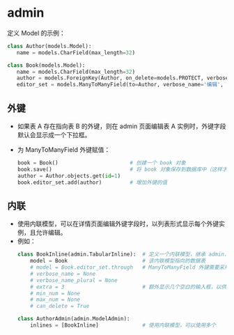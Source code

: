 # admin


定义 Model 的示例：
```py
class Author(models.Model):
   name = models.CharField(max_length=32)

class Book(models.Model):
   name = models.CharField(max_length=32)
   author = models.ForeignKey(Author, on_delete=models.PROTECT, verbose_name='作者', related_name='book_set', null=True, blank=True)
   editor_set = models.ManyToManyField(to=Author, verbose_name='编辑', related_name='edit_book_set', blank=True)
```


## 外键

- 如果表 A 存在指向表 B 的外键，则在 admin 页面编辑表 A 实例时，外键字段默认会显示成一个下拉框。


- 为 ManyToManyField 外键赋值：
    ```py
    book = Book()                       # 创建一个 book 对象
    book.save()                         # 将 book 对象保存到数据库中（这样才能建立外键）
    author = Author.objects.get(id=1)
    book.editor_set.add(author)         # 增加外键的值
    ```

## 内联

- 使用内联模型，可以在详情页面编辑外键字段时，以列表形式显示每个外键实例，且允许编辑。
- 例如：
    ```py
    class BookInline(admin.TabularInline):  # 定义一个内联模型，继承 admin.TabularInline 类
        model = Book                        # 该内联模型指向的数据表
        # model = Book.editor_set.through   # ManyToManyField 外键需要采用这种格式
        # verbose_name = None
        # verbose_name_plural = None
        # extra = 3                         # 额外显示几个空白的输入框，以供选择内联实例
        # min_num = None
        # max_num = None
        # can_delete = True

    class AuthorAdmin(admin.ModelAdmin):
        inlines = [BookInline]              # 使用内联模型，可以使用多个
    ```
